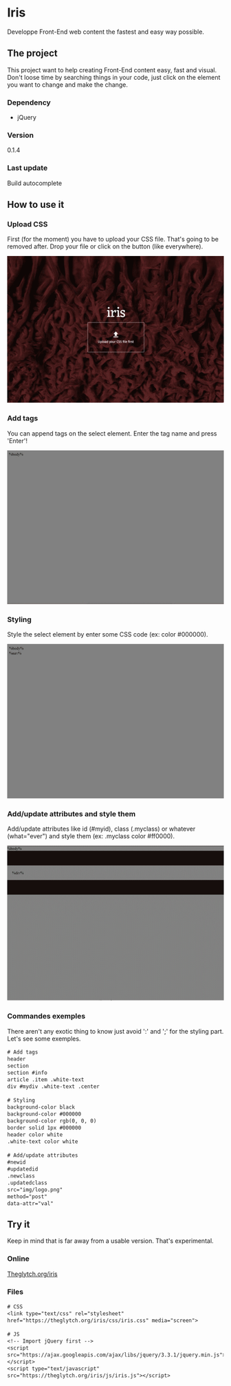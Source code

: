 # Iris
Developpe Front-End web content the fastest and easy way possible.


## The project
This project want to help creating Front-End content easy, fast and visual. Don't loose time by searching things in your code, just click on the element you want to change and make the change.


### Dependency
* jQuery


### Version
0.1.4

### Last update
Build autocomplete


## How to use it
### Upload CSS
First (for the moment) you have to upload your CSS file. That's going to be removed after. 
Drop your file or click on the button (like everywhere).

![Iris - Upload CSS](https://github.com/Theglytch/Iris/blob/master/gif/drop.gif)


### Add tags
You can append tags on the select element. Enter the tag name and press 'Enter'!

![Iris - Add tags](https://github.com/Theglytch/Iris/blob/master/gif/instance.gif)


### Styling
Style the select element by enter some CSS code (ex: color #000000).

![Iris - Styling](https://github.com/Theglytch/Iris/blob/master/gif/styling.gif)


### Add/update attributes and style them
Add/update attributes like id (#myid), class (.myclass) or whatever (what="ever") and style them (ex: .myclass color #ff0000).

![Iris - Add class and styling](https://github.com/Theglytch/Iris/blob/master/gif/addclass-styling.gif)


### Commandes exemples
There aren't any exotic thing to know just avoid ':' and ';' for the styling part. 
Let's see some exemples.

```
# Add tags
header
section
section #info
article .item .white-text
div #mydiv .white-text .center

# Styling
background-color black
background-color #000000
background-color rgb(0, 0, 0)
border solid 1px #000000
header color white
.white-text color white

# Add/update attributes
#newid
#updatedid
.newclass
.updatedclass
src="img/logo.png"
method="post"
data-attr="val"
```


## Try it
Keep in mind that is far away from a usable version. That's experimental.

### Online
[Theglytch.org/iris](https://theglytch.org/iris/)

### Files
```
# CSS
<link type="text/css" rel="stylesheet" href="https://theglytch.org/iris/css/iris.css" media="screen">

# JS
<!-- Import jQuery first -->
<script src="https://ajax.googleapis.com/ajax/libs/jquery/3.3.1/jquery.min.js"></script>
<script type="text/javascript" src="https://theglytch.org/iris/js/iris.js"></script>
```
